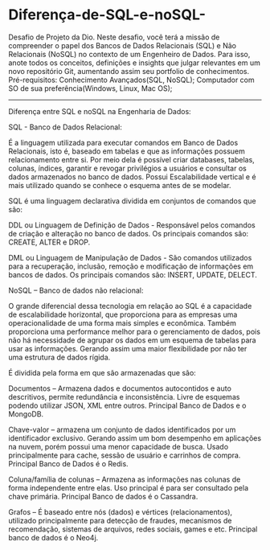 # Diferença-de-SQL-e-noSQL-
Desafio de Projeto da Dio. Neste desafio, você terá a missão de compreender o papel dos Bancos de Dados Relacionais (SQL) e Não Relacionais (NoSQL) no contexto de um Engenheiro de Dados. Para isso, anote todos os conceitos, definições e insights que julgar relevantes em um novo repositório Git, aumentando assim seu portfolio de conhecimentos.  
Pré-requisitos:  Conhecimento Avançados(SQL, NoSQL);  Computador com SO de sua preferência(Windows, Linux, Mac OS);

--------------------------------------------------------------------------------------------------------------------------------------------------------------------

Diferença entre SQL e noSQL na Engenharia de Dados: 

SQL - Banco de Dados Relacional:  

É a linguagem utilizada para executar comandos em Banco de Dados Relacionais, isto é, baseado em tabelas e que as informações possuem relacionamento entre si. Por meio dela é possível criar databases, tabelas, colunas, índices, garantir e revogar privilégios a usuários e consultar os dados armazenados no banco de dados. Possui Escalabilidade vertical e é mais utilizado quando se conhece o esquema antes de se modelar. 

SQL é uma linguagem declarativa dividida em conjuntos de comandos que são: 

DDL ou Linguagem de Definição de Dados - Responsável pelos comandos de criação e alteração no banco de dados. Os principais comandos são: CREATE, ALTER e DROP. 

DML ou Linguagem de Manipulação de Dados - São comandos utilizados para a recuperação, inclusão, remoção e modificação de informações em bancos de dados. Os principais comandos são: INSERT, UPDATE, DELECT. 

NoSQL – Banco de dados não relacional:  

O grande diferencial dessa tecnologia em relação ao SQL é a capacidade de escalabilidade horizontal, que proporciona para as empresas uma operacionalidade de uma forma mais simples e econômica. Também proporciona uma performance melhor para o gerenciamento de dados, pois não há necessidade de agrupar os dados em um esquema de tabelas para usar as informações. Gerando assim uma maior flexibilidade por não ter uma estrutura de dados rígida. 

É dividida pela forma em que são armazenadas que são:  

Documentos – Armazena dados e documentos autocontidos e auto descritivos, permite redundância e inconsistência. Livre de esquemas podendo utilizar JSON, XML entre outros. Principal Banco de Dados e o MongoDB. 

Chave-valor – armazena um conjunto de dados identificados por um identificador exclusivo. Gerando assim um bom desempenho em aplicações na nuvem, porém possui uma menor capacidade de busca. Usado principalmente para cache, sessão de usuário e carrinhos de compra. Principal Banco de Dados é o Redis. 

Coluna/família de colunas – Armazena as informações nas colunas de forma independente entre elas. Uso principal é para ser consultado pela chave primária. Principal Banco de dados é o Cassandra. 

Grafos – É baseado entre nós (dados) e vértices (relacionamentos), utilizado principalmente para detecção de fraudes, mecanismos de recomendação, sistemas de arquivos, redes sociais, games e etc. Principal banco de dados é o Neo4j. 
